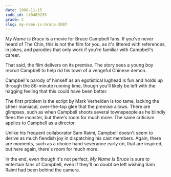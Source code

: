 ```yaml
---
date: 2008-11-15
imdb_id: tt0489235
grade: C
slug: my-name-is-bruce-2007
---
```


_My Name Is Bruce_ is a movie for Bruce Campbell fans. If you've never heard of The Chin, this is not the film for you, as it's littered with references, in jokes, and parodies that only work if you're familiar with Campbell's career.

That said, the film delivers on its premise. The story sees a young boy recruit Campbell to help rid his town of a vengeful Chinese demon.

Campbell's parody of himself as an egotistical lughead is fun and holds up through the 86-minute running time, though you'll likely be left with the nagging feeling that this could have been better.

The first problem is the script by Mark Verheiden is too tame, lacking the sheer maniacal, over-the-top glee that the premise allows. There are glimpses, such as when Campbell shoots several townspeople as he blindly flees the monster, but there's room for much more. The same criticism applies to Campbell as a director.

Unlike his frequent collaborator Sam Raimi, Campbell doesn't seem to derive as much fiendish joy in dispatching his cast members. Again, there are moments, such as a choice hand severance early on, that are inspired, but here again, there's room for much more.

In the end, even though it's not perfect, _My Name Is Bruce_ is sure to entertain fans of Campbell, even if they'll no doubt be left wishing Sam Raimi had been behind the camera.

